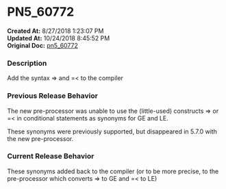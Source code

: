# PN5_60772

**Created At:** 8/27/2018 1:23:07 PM  
**Updated At:** 10/24/2018 8:45:52 PM  
**Original Doc:** [pn5_60772](https://docs.jbase.com/48420-5-7-1-release-notes/pn5_60772)  


### Description

Add the syntax =&gt; and =&lt; to the compiler



### Previous Release Behavior

The new pre-processor was unable to use the (little-used) constructs =&gt; or =&lt; in conditional statements as synonyms for GE and LE.

These synonyms were previously supported, but disappeared in 5.7.0 with the new pre-processor.



### Current Release Behavior

These synonyms added back to the compiler (or to be more precise, to the pre-processor which converts =&gt; to GE and =&lt; to LE)
